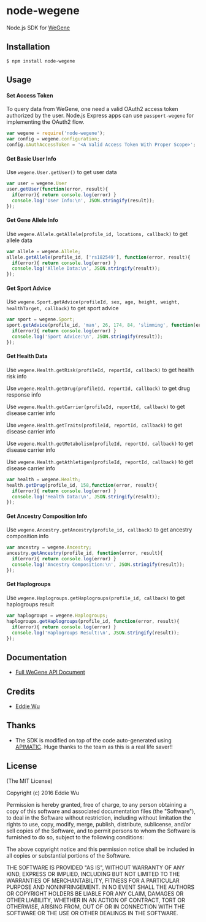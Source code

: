 # node-wegene

Node.js SDK for [WeGene](https://www.wegene.com)

## Installation

    $ npm install node-wegene

## Usage

#### Set Access Token

To query data from WeGene, one need a valid OAuth2 access token authorized by
the user. Node.js Express apps can use `passport-wegene` for implementing the
OAuth2 flow.


```javascript
var wegene = require('node-wegene');
var config = wegene.configuration;
config.oAuthAccessToken = '<A Valid Access Token With Proper Scope>';
```

#### Get Basic User Info

Use `wegene.User.getUser()` to get user data

```javascript
var user = wegene.User
user.getUser(function(error, result){
  if(error){ return console.log(error) }
  console.log('User Info:\n', JSON.stringify(result));
});
```

#### Get Gene Allele Info

Use `wegene.Allele.getAllele(profile_id, locations, callback)` to get allele data

```javascript
var allele = wegene.Allele;
allele.getAllele(profile_id, ['rs182549'], function(error, result){
  if(error){ return console.log(error) }
  console.log('Allele Data:\n', JSON.stringify(result));
});
```

#### Get Sport Advice

Use `wegene.Sport.getAdvice(profileId, sex, age, height, weight, healthTarget, callback)` to get sport advice

```javascript
var sport = wegene.Sport;
sport.getAdvice(profile_id, 'man', 26, 174, 84, 'slimming', function(error, result){
  if(error){ return console.log(error) }
  console.log('Sport Advice:\n', JSON.stringify(result));
});
```

#### Get Health Data

Use `wegene.Health.getRisk(profileId, reportId, callback)` to get health risk info

Use `wegene.Health.getDrug(profileId, reportId, callback)` to get drug response info

Use `wegene.Health.getCarrier(profileId, reportId, callback)` to get disease carrier info

Use `wegene.Health.getTraits(profileId, reportId, callback)` to get disease carrier info

Use `wegene.Health.getMetabolism(profileId, reportId, callback)` to get disease carrier info

Use `wegene.Health.getAthletigen(profileId, reportId, callback)` to get disease carrier info

```javascript
var health = wegene.Health;
health.getDrug(profile_id, 158,function(error, result){
  if(error){ return console.log(error) }
  console.log('Health Data:\n', JSON.stringify(result));
});
```

#### Get Ancestry Composition Info

Use `wegene.Ancestry.getAncestry(profile_id, callback)` to get ancestry composition info

```javascript
var ancestry = wegene.Ancestry;
ancestry.getAncestry(profile_id, function(error, result){
  if(error){ return console.log(error) }
  console.log('Ancestry Composition:\n', JSON.stringify(result));
});
```

#### Get Haplogroups

Use `wegene.Haplogroups.getHaplogroups(profile_id, callback)` to get haplogroups result

```javascript
var haplogroups = wegene.Haplogroups;
haplogroups.getHaplogroups(profile_id, function(error, result){
  if(error){ return console.log(error) }
  console.log('Haplogroups Result:\n', JSON.stringify(result));
});
```

## Documentation
  - [Full WeGene API Document](https://api.wegene.com/docs/)


## Credits
  - [Eddie Wu](https://xraywu.github.io)

## Thanks
  - The SDK is modified on top of the code auto-generated using [APIMATIC](https://apimatic.io). Huge thanks to the team as this is a real life saver!!

## License

(The MIT License)

Copyright (c) 2016 Eddie Wu

Permission is hereby granted, free of charge, to any person obtaining a copy of this software and associated documentation files (the "Software"), to deal in the Software without restriction, including without limitation the rights to use, copy, modify, merge, publish, distribute, sublicense, and/or sell copies of the Software, and to permit persons to whom the Software is furnished to do so, subject to the following conditions:

The above copyright notice and this permission notice shall be included in all copies or substantial portions of the Software.

THE SOFTWARE IS PROVIDED "AS IS", WITHOUT WARRANTY OF ANY KIND, EXPRESS OR IMPLIED, INCLUDING BUT NOT LIMITED TO THE WARRANTIES OF MERCHANTABILITY, FITNESS FOR A PARTICULAR PURPOSE AND NONINFRINGEMENT. IN NO EVENT SHALL THE AUTHORS OR COPYRIGHT HOLDERS BE LIABLE FOR ANY CLAIM, DAMAGES OR OTHER LIABILITY, WHETHER IN AN ACTION OF CONTRACT, TORT OR OTHERWISE, ARISING FROM, OUT OF OR IN CONNECTION WITH THE SOFTWARE OR THE USE OR OTHER DEALINGS IN THE SOFTWARE.

